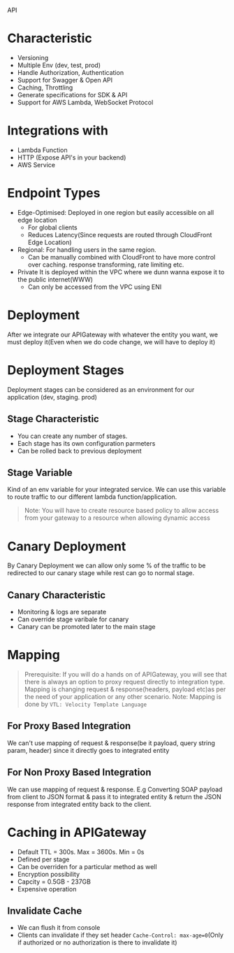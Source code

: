 API

# Characteristic
- Versioning
- Multiple Env (dev, test, prod)
- Handle Authorization, Authentication
- Support for Swagger & Open API
- Caching, Throttling
- Generate specifications for SDK & API
- Support for AWS Lambda, WebSocket Protocol

# Integrations with
- Lambda Function
- HTTP (Expose API's in your backend)
- AWS Service

# Endpoint Types
- Edge-Optimised:
Deployed in one region but easily accessible on all edge location
    - For global clients
    - Reduces Latency(Since requests are routed through CloudFront Edge Location)
- Regional:
For handling users in the same region.
    - Can be manually combined with CloudFront to have more control over caching. response transforming, rate limiting etc.
- Private
It is deployed within the VPC where we dunn wanna expose it to the public internet(WWW)
    - Can only be accessed from the VPC using ENI

# Deployment
After we integrate our APIGateway with whatever the entity you want, we must deploy it(Even when we do code change, we will have to deploy it)

# Deployment Stages
Deployment stages can be considered as an environment for our application (dev, staging. prod)
## Stage Characteristic
- You can create any number of stages.
- Each stage has its own configuration parmeters
- Can be rolled back to previous deployment 
## Stage Variable
Kind of an env variable for your integrated service.
We can use this variable to route traffic to our different lambda function/application.
> Note: You will have to create resource based policy to allow access from your gateway to a resource when allowing dynamic access

# Canary Deployment
By Canary Deployment we can allow only some % of the traffic to be redirected to our canary stage while rest can go to normal stage.
## Canary Characteristic
- Monitoring & logs are separate
- Can override stage varibale for canary
- Canary can be promoted later to the main stage

# Mapping
> Prerequisite: If you will do a hands on of APIGateway, you will see that there is always an option to proxy request directly to integration type.
Mapping is changing request & response(headers, payload etc)as per the need of your application or any other scenario. 
> Note: Mapping is done by
`VTL: Velocity Template Language`
## For Proxy Based Integration
We can't use mapping of request & response(be it payload, query string param, header) since it directly goes to integrated entity
## For Non Proxy Based Integration
We can use mapping of request & response.
E.g Converting SOAP payload from client to JSON format & pass it to integrated entity & return the JSON response from integrated entity back to the client.

# Caching in APIGateway
- Default TTL = 300s. Max = 3600s. Min = 0s
- Defined per stage
- Can be overriden for a particular method as well
- Encryption possibility
- Capcity = 0.5GB - 237GB
- Expensive operation
## Invalidate Cache
- We can flush it from console
- Clients can invalidate if they set header
`Cache-Control: max-age=0`(Only if authorized or no authorization is there to invalidate it)


